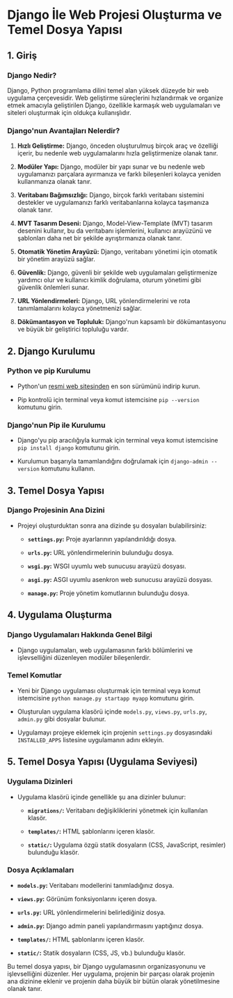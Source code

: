 # Django İle Web Projesi Oluşturma ve Temel Dosya Yapısı

## 1. Giriş

### Django Nedir?

Django, Python programlama dilini temel alan yüksek düzeyde bir web uygulama çerçevesidir. Web geliştirme süreçlerini hızlandırmak ve organize etmek amacıyla geliştirilen Django, özellikle karmaşık web uygulamaları ve siteleri oluşturmak için oldukça kullanışlıdır.

### Django'nun Avantajları Nelerdir?

1. **Hızlı Geliştirme:** Django, önceden oluşturulmuş birçok araç ve özelliği içerir, bu nedenle web uygulamalarını hızla geliştirmenize olanak tanır.

2. **Modüler Yapı:** Django, modüler bir yapı sunar ve bu nedenle web uygulamanızı parçalara ayırmanıza ve farklı bileşenleri kolayca yeniden kullanmanıza olanak tanır.

3. **Veritabanı Bağımsızlığı:** Django, birçok farklı veritabanı sistemini destekler ve uygulamanızı farklı veritabanlarına kolayca taşımanıza olanak tanır.

4. **MVT Tasarım Deseni:** Django, Model-View-Template (MVT) tasarım desenini kullanır, bu da veritabanı işlemlerini, kullanıcı arayüzünü ve şablonları daha net bir şekilde ayrıştırmanıza olanak tanır.

5. **Otomatik Yönetim Arayüzü:** Django, veritabanı yönetimi için otomatik bir yönetim arayüzü sağlar.

6. **Güvenlik:** Django, güvenli bir şekilde web uygulamaları geliştirmenize yardımcı olur ve kullanıcı kimlik doğrulama, oturum yönetimi gibi güvenlik önlemleri sunar.

7. **URL Yönlendirmeleri:** Django, URL yönlendirmelerini ve rota tanımlamalarını kolayca yönetmenizi sağlar.

8. **Dökümantasyon ve Topluluk:** Django'nun kapsamlı bir dökümantasyonu ve büyük bir geliştirici topluluğu vardır.

## 2. Django Kurulumu

### Python ve pip Kurulumu

- Python'un [resmi web sitesinden](https://www.python.org/downloads/) en son sürümünü indirip kurun.

- Pip kontrolü için terminal veya komut istemcisine `pip --version` komutunu girin.

### Django'nun Pip ile Kurulumu

- Django'yu pip aracılığıyla kurmak için terminal veya komut istemcisine `pip install django` komutunu girin.

- Kurulumun başarıyla tamamlandığını doğrulamak için `django-admin --version` komutunu kullanın.

## 3. Temel Dosya Yapısı

### Django Projesinin Ana Dizini

- Projeyi oluşturduktan sonra ana dizinde şu dosyaları bulabilirsiniz:

  - **`settings.py`:** Proje ayarlarının yapılandırıldığı dosya.
  
  - **`urls.py`:** URL yönlendirmelerinin bulunduğu dosya.
  
  - **`wsgi.py`:** WSGI uyumlu web sunucusu arayüzü dosyası.
  
  - **`asgi.py`:** ASGI uyumlu asenkron web sunucusu arayüzü dosyası.
  
  - **`manage.py`:** Proje yönetim komutlarının bulunduğu dosya.

## 4. Uygulama Oluşturma

### Django Uygulamaları Hakkında Genel Bilgi

- Django uygulamaları, web uygulamasının farklı bölümlerini ve işlevselliğini düzenleyen modüler bileşenlerdir.

### Temel Komutlar

- Yeni bir Django uygulaması oluşturmak için terminal veya komut istemcisine `python manage.py startapp myapp` komutunu girin.

- Oluşturulan uygulama klasörü içinde `models.py`, `views.py`, `urls.py`, `admin.py` gibi dosyalar bulunur.

- Uygulamayı projeye eklemek için projenin `settings.py` dosyasındaki `INSTALLED_APPS` listesine uygulamanın adını ekleyin.

## 5. Temel Dosya Yapısı (Uygulama Seviyesi)

### Uygulama Dizinleri

- Uygulama klasörü içinde genellikle şu ana dizinler bulunur:

  - **`migrations/`:** Veritabanı değişikliklerini yönetmek için kullanılan klasör.
  
  - **`templates/`:** HTML şablonlarını içeren klasör.
  
  - **`static/`:** Uygulama özgü statik dosyaların (CSS, JavaScript, resimler) bulunduğu klasör.

### Dosya Açıklamaları

- **`models.py`:** Veritabanı modellerini tanımladığınız dosya.

- **`views.py`:** Görünüm fonksiyonlarını içeren dosya.

- **`urls.py`:** URL yönlendirmelerini belirlediğiniz dosya.

- **`admin.py`:** Django admin paneli yapılandırmasını yaptığınız dosya.

- **`templates/`:** HTML şablonlarını içeren klasör.

- **`static/`:** Statik dosyaların (CSS, JS, vb.) bulunduğu klasör.

Bu temel dosya yapısı, bir Django uygulamasının organizasyonunu ve işlevselliğini düzenler. Her uygulama, projenin bir parçası olarak projenin ana dizinine eklenir ve projenin daha büyük bir bütün olarak yönetilmesine olanak tanır.
